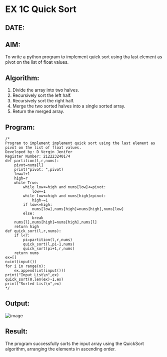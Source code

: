 # EX 1C Quick Sort
## DATE:
## AIM:
To write a python program to implement quick sort using tha last element as pivot on the list of float values.

## Algorithm:

1. Divide the array into two halves.
2. Recursively sort the left half.
3. Recursively sort the right half.
4. Merge the two sorted halves into a single sorted array.
5. Return the merged array.

## Program:
```
/*
Program to implement implement quick sort using the last element as pivot on the list of float values.
Developed by: D Vergin Jenifer
Register Number: 212223240174
def partition(l,r,nums):
    pivot=nums[l]
    print("pivot: ",pivot)
    low=l+1
    high=r
    while True:
        while low<=high and nums[low]<=pivot:
            low+=1
        while low<=high and nums[high]>pivot:
            high-=1
        if low<=high:
            nums[low],nums[high]=nums[high],nums[low]
        else:
            break
    nums[l],nums[high]=nums[high],nums[l]
    return high
def quick_sort(l,r,nums):
    if l<r:
        pi=partition(l,r,nums)
        quick_sort(l,pi-1,nums)
        quick_sort(pi+1,r,nums)
    return nums
ex=[]
n=int(input())
for i in range(n):
    ex.append(int(input()))
print("Input List\n",ex)
quick_sort(0,len(ex)-1,ex)
print("Sorted List\n",ex)
*/
```

## Output:
![image](https://github.com/user-attachments/assets/65e95a07-58b0-463f-9d2b-bcb67267ec8c)



## Result:
The program successfully sorts the input array using the QuickSort algorithm, arranging the elements in ascending order.
